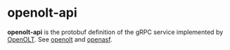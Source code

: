 # openolt-api

**openolt-api** is the protobuf definition of the gRPC service implemented by [OpenOLT](https://github.com/OpenOLT). See [openolt](https://github.com/OpenOLT/openolt) and [openasf](https://github.com/OpenOLT/openasf).
